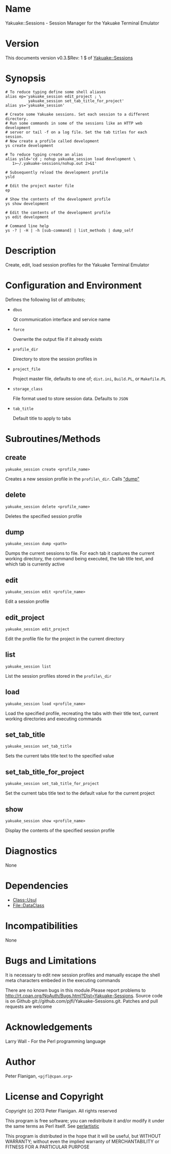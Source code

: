 # Name

Yakuake::Sessions - Session Manager for the Yakuake Terminal Emulator

# Version

This documents version v0.3.$Rev: 1 $ of [Yakuake::Sessions](https://metacpan.org/module/Yakuake::Sessions)

# Synopsis

    # To reduce typing define some shell aliases
    alias ep='yakuake_session edit_project ; \
              yakuake_session set_tab_title_for_project'
    alias ys='yakuake_session'

    # Create some Yakuake sessions. Set each session to a different directory.
    # Run some commands in some of the sessions like an HTTP web development
    # server or tail -f on a log file. Set the tab titles for each session.
    # Now create a profile called development
    ys create development

    # To reduce typing create an alias
    alias ysld='cd ; nohup yakuake_session load development \
       1>~/.yakuake-sessions/nohup.out 2>&1'

    # Subsequently reload the development profile
    ysld

    # Edit the project master file
    ep

    # Show the contents of the development profile
    ys show development

    # Edit the contents of the development profile
    ys edit development

    # Command line help
    ys -? | -H | -h [sub-command] | list_methods | dump_self

# Description

Create, edit, load session profiles for the Yakuake Terminal Emulator

# Configuration and Environment

Defines the following list of attributes;

- `dbus`

    Qt communication interface and service name

- `force`

    Overwrite the output file if it already exists

- `profile_dir`

    Directory to store the session profiles in

- `project_file`

    Project master file, defaults to one of; `dist.ini`, `Build.PL`, or
    `Makefile.PL`

- `storage_class`

    File format used to store session data. Defaults to `JSON`

- `tab_title`

    Default title to apply to tabs

# Subroutines/Methods

## create

    yakuake_session create <profile_name>

Creates a new session profile in the `profile\_dir`. Calls ["dump"](#dump)

## delete

    yakuake_session delete <profile_name>

Deletes the specified session profile

## dump

    yakuake_session dump <path>

Dumps the current sessions to file. For each tab it captures the
current working directory, the command being executed, the tab title text,
and which tab is currently active

## edit

    yakuake_session edit <profile_name>

Edit a session profile

## edit\_project

    yakuake_session edit_project

Edit the profile file for the project in the current directory

## list

    yakuake_session list

List the session profiles stored in the `profile\_dir`

## load

    yakuake_session load <profile_name>

Load the specified profile, recreating the tabs with their title text,
current working directories and executing commands

## set\_tab\_title

    yakuake_session set_tab_title

Sets the current tabs title text to the specified value

## set\_tab\_title\_for\_project

    yakuake_session set_tab_title_for_project

Set the current tabs title text to the default value for the current project

## show

    yakuake_session show <profile_name>

Display the contents of the specified session profile

# Diagnostics

None

# Dependencies

- [Class::Usul](https://metacpan.org/module/Class::Usul)
- [File::DataClass](https://metacpan.org/module/File::DataClass)

# Incompatibilities

None

# Bugs and Limitations

It is necessary to edit new session profiles and manually escape the shell
meta characters embeded in the executing commands

There are no known bugs in this module.Please report problems to
http://rt.cpan.org/NoAuth/Bugs.html?Dist=Yakuake-Sessions. Source code
is on Github git://github.com/pjfl/Yakuake-Sessions.git. Patches and
pull requests are welcome

# Acknowledgements

Larry Wall - For the Perl programming language

# Author

Peter Flanigan, `<pjfl@cpan.org>`

# License and Copyright

Copyright (c) 2013 Peter Flanigan. All rights reserved

This program is free software; you can redistribute it and/or modify it
under the same terms as Perl itself. See [perlartistic](https://metacpan.org/module/perlartistic)

This program is distributed in the hope that it will be useful,
but WITHOUT WARRANTY; without even the implied warranty of
MERCHANTABILITY or FITNESS FOR A PARTICULAR PURPOSE

